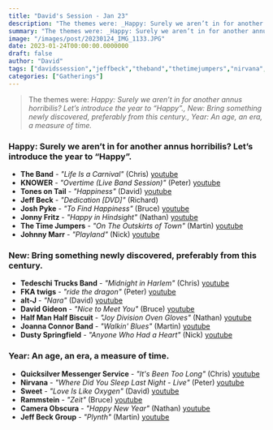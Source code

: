 ```yaml
---
title: "David's Session - Jan 23"
description: "The themes were: _Happy: Surely we aren’t in for another annus horribilis? Let’s introduce the year to “Happy”., New: Bring something newly discovered, preferably from this century., Year: An age, an era, a measure of time._"
summary: "The themes were: _Happy: Surely we aren’t in for another annus horribilis? Let’s introduce the year to “Happy”., New: Bring something newly discovered, preferably from this century., Year: An age, an era, a measure of time._"
image: "/images/post/20230124_IMG_1133.JPG"
date: 2023-01-24T00:00:00.0000000
draft: false
author: "David"
tags: ["davidssession","jeffbeck","theband","thetimejumpers","nirvana","altj","rammstein","jonnyfritz","johnnymarr","tonesontail","davidgideon","quicksilvermessengerservice","sweet","knower","joshpyke","fkatwigs","cameraobscura","joannaconnorband","dustyspringfield","tedeschitrucksband","halfmanhalfbiscuit","youtube"]
categories: ["Gatherings"]
---
```

> The themes were: _Happy: Surely we aren’t in for another annus horribilis? Let’s introduce the year to “Happy”., New: Bring something newly discovered, preferably from this century., Year: An age, an era, a measure of time._
### Happy: Surely we aren’t in for another annus horribilis? Let’s introduce the year to “Happy”.
- **The Band** - _"Life Is a Carnival"_ (Chris) [youtube](https://www.youtube.com/watch?v=nRwqnphzvXs)
- **KNOWER** - _"Overtime (Live Band Session)"_ (Peter) [youtube](https://www.youtube.com/watch?v=GnEmD17kYsE)
- **Tones on Tail** - _"Happiness"_ (David) [youtube](https://www.youtube.com/watch?v=e5tEs49PZRE)
- **Jeff Beck** - _"Dedication [DVD]"_ (Richard)
- **Josh Pyke** - _"To Find Happiness"_ (Bruce) [youtube](https://www.youtube.com/watch?v=3QnD0hHU1KA)
- **Jonny Fritz** - _"Happy in Hindsight"_ (Nathan) [youtube](https://www.youtube.com/watch?v=l1f_WLWHFjA)
- **The Time Jumpers** - _"On The Outskirts of Town"_ (Martin) [youtube](https://www.youtube.com/watch?v=H0lnpL1xAfI)
- **Johnny Marr** - _"Playland"_ (Nick) [youtube](https://www.youtube.com/watch?v=sXDFQJkn5LQ)
### New: Bring something newly discovered, preferably from this century.
- **Tedeschi Trucks Band** - _"Midnight in Harlem"_ (Chris) [youtube](https://www.youtube.com/watch?v=6GkdCiqsFUI)
- **FKA twigs** - _"ride the dragon"_ (Peter) [youtube](https://www.youtube.com/watch?v=aYyqkfc7lbI)
- **alt-J** - _"Nara"_ (David) [youtube](https://www.youtube.com/watch?v=MtmrYisoxXA)
- **David Gideon** - _"Nice to Meet You"_ (Bruce) [youtube](https://www.youtube.com/watch?v=0Ey7k-fUH-M)
- **Half Man Half Biscuit** - _"Joy Division Oven Gloves"_ (Nathan) [youtube](https://www.youtube.com/watch?v=bYoa6ilcxSo)
- **Joanna Connor Band** - _"Walkin' Blues"_ (Martin) [youtube](https://www.youtube.com/watch?v=iSwoM7WIy5M)
- **Dusty Springfield** - _"Anyone Who Had a Heart"_ (Nick) [youtube](https://www.youtube.com/watch?v=O6NOByozZVo)
### Year: An age, an era, a measure of time.
- **Quicksilver Messenger Service** - _"It's Been Too Long"_ (Chris) [youtube](https://www.youtube.com/watch?v=BEw__5FUOvk)
- **Nirvana** - _"Where Did You Sleep Last Night - Live"_ (Peter) [youtube](https://www.youtube.com/watch?v=hEMm7gxBYSc)
- **Sweet** - _"Love Is Like Oxygen"_ (David) [youtube](https://www.youtube.com/watch?v=zRgWvvkSvfk)
- **Rammstein** - _"Zeit"_ (Bruce) [youtube](https://www.youtube.com/watch?v=EbHGS_bVkXY)
- **Camera Obscura** - _"Happy New Year"_ (Nathan) [youtube](https://www.youtube.com/watch?v=gVD0pGEcc9Q)
- **Jeff Beck Group** - _"Plynth"_ (Martin) [youtube](https://www.youtube.com/watch?v=eOkFMbrvgMw)
